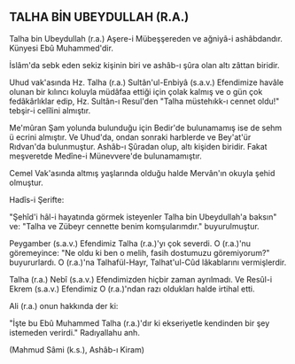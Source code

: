## TALHA BİN UBEYDULLAH (R.A.)

Talha bin Ubeydullah (r.a.) Aşere-i Mübeşşereden ve ağniyâ-i ashâbdandır. Künyesi Ebû Muhammed'dir.

İslâm'da sebk eden sekiz kişinin biri ve ashâb-ı şûra olan altı zâttan biridir.

Uhud vak'asında Hz. Talha (r.a.) Sultân'ul-Enbiyâ (s.a.v.) Efendimize havâle olunan bir kılıncı koluyla müdâfaa ettiği için çolak kalmış ve o gün çok fedâkârlıklar edip, Hz. Sultân-ı Resul'den "Talha müstehıkk-ı cennet oldu!" tebşir-i celîlini al­mıştır.

Me'mûran Şam yolunda bulunduğu için Bedir'de bulunamamış ise de sehm ü ecrini almıştır. Ve Uhud'da, ondan sonraki harblerde ve Bey'at'ür Rıdvan'da bulunmuştur. Ashâb-ı Şûradan olup, al­tı kişiden biridir. Fakat meşveretde Medîne-i Münevvere'de bulunamamıştır.

Cemel Vak'asında altmış yaşlarında olduğu halde Mervân'ın okuyla şehid olmuştur.

Hadîs-i Şerifte:

"Şehîd'i hâl-i hayatında görmek isteyenler Tal­ha bin Ubeydullah'a baksın" ve: "Talha ve Zübeyr cennette benim komşularımdır." buyurulmuştur.

Peygamber (s.a.v.) Efendimiz Talha (r.a.)'yı çok severdi. O (r.a.)'nu göremeyince: "Ne oldu ki ben o melih, fasih dostumuzu göremiyorum?" buyurur­lardı. O (r.a.)'na Talhafül-Hayr, Talhat'ul-Cûd lâkablarını vermişlerdir.

Talha (r.a.) Nebî (s.a.v.) Efendimizden hiçbir zaman ayrılmadı. Ve Resûl-i Ekrem (s.a.v.) Efendi­miz O (r.a.)'ndan razı oldukları halde irtihal etti.

Ali (r.a.) onun hakkında der ki:

"İşte bu Ebû Muhammed Talha (r.a.)'dır ki ek­seriyetle kendinden bir şey istemeden verirdi." Radıyallahu anh.

(Mahmud Sâmi (k.s.), Ashâb-ı Kiram)
